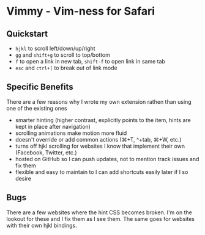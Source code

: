 # Vimmy - Vim-ness for Safari

## Quickstart
- `hjkl` to scroll left/down/up/right
- `gg` and `shift+g` to scroll to top/bottom
- `f` to open a link in new tab, `shift-f` to open link in same tab
- `esc` and `ctrl+[` to break out of link mode

## Specific Benefits
There are a few reasons why I wrote my own extension rathen than using one of the existing ones
- smarter hinting (higher contrast, explicitly points to the item, hints are kept in place after navigation)
- scrolling animations make motion more fluid
- doesn't override or add common actions (⌘+T, ^+tab, ⌘+W, etc.)
- turns off hjkl scrolling for websites I know that implement their own (Facebook, Twitter, etc.)
- hosted on GitHub so I can push updates, not to mention track issues and fix them
- flexible and easy to maintain to I can add shortcuts easily later if I so desire

## Bugs
There are a few websites where the hint CSS becomes broken. I'm on the lookout for these and I fix them as I see them. The same goes for websites with their own hjkl bindings.
